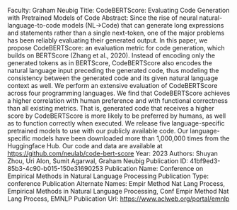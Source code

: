 Faculty: Graham Neubig
Title: CodeBERTScore: Evaluating Code Generation with Pretrained Models of Code
Abstract: Since the rise of neural natural-language-to-code models (NL->Code) that can generate long expressions and statements rather than a single next-token, one of the major problems has been reliably evaluating their generated output. In this paper, we propose CodeBERTScore: an evaluation metric for code generation, which builds on BERTScore (Zhang et al., 2020). Instead of encoding only the generated tokens as in BERTScore, CodeBERTScore also encodes the natural language input preceding the generated code, thus modeling the consistency between the generated code and its given natural language context as well. We perform an extensive evaluation of CodeBERTScore across four programming languages. We find that CodeBERTScore achieves a higher correlation with human preference and with functional correctness than all existing metrics. That is, generated code that receives a higher score by CodeBERTScore is more likely to be preferred by humans, as well as to function correctly when executed. We release five language-specific pretrained models to use with our publicly available code. Our language-specific models have been downloaded more than 1,000,000 times from the Huggingface Hub. Our code and data are available at https://github.com/neulab/code-bert-score
Year: 2023
Authors: Shuyan Zhou, Uri Alon, Sumit Agarwal, Graham Neubig
Publication ID: 41bf9ed3-85b3-4c90-b015-150e31690253
Publication Name: Conference on Empirical Methods in Natural Language Processing
Publication Type: conference
Publication Alternate Names: Empir Method Nat Lang Process, Empirical Methods in Natural Language Processing, Conf Empir Method Nat Lang Process, EMNLP
Publication Url: https://www.aclweb.org/portal/emnlp
